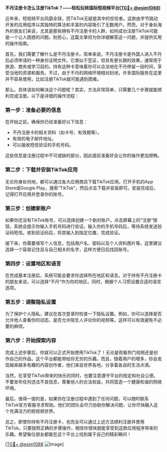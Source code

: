 **不丹注册卡怎么注册TikTok？——轻松玩转国际短视频平台[[TG💪+ @esim1088](https://t.me/s/esim1088)]**

近年来，短视频平台风靡全球，而TikTok无疑是其中的佼佼者。这款由字节跳动开发的应用程序以其独特的算法和丰富的内容吸引了无数用户。然而，对于身处海外的朋友们来说，尤其是那些拥有不丹注册卡的人群，如何成功注册TikTok可能是一个让人困惑的问题。别担心，这篇文章将为你详细解答这一问题，并提供实用的操作指南。

首先，我们需要了解什么是不丹注册卡。简单来说，不丹注册卡是外国人进入不丹后必须申请的一种身份证明文件。它类似于签证，但具有更长期的效果，通常用于旅游、商务或学习目的。持有这种卡意味着你可以合法地在不丹停留一段时间，享受当地的资源和服务。不过，由于不丹的网络环境相对封闭，许多国际服务在这里并不容易使用，比如注册TikTok就可能遇到困难。

那么，具体该如何解决这个问题呢？其实，方法非常简单，只需要几个步骤就能顺利完成注册。以下是详细的操作流程：

### 第一步：准备必要的信息
在开始之前，确保你已经准备好以下信息：
- 不丹注册卡的相关资料（如卡号、有效期等）。
- 有效的电子邮件地址。
- 可以接收短信验证的手机号码。

这些信息是注册过程中不可或缺的部分，因此提前准备好会让你的操作更加顺畅。

### 第二步：下载并安装TikTok应用
无论你身处何地，都可以通过各大应用商店下载TikTok应用。打开手机的App Store或Google Play，搜索“TikTok”，然后点击下载并安装即可。安装完成后，记得打开应用并登录你的账号。

### 第三步：创建新账户
如果你还没有TikTok账号，可以选择创建一个新的账户。点击屏幕上的“注册”按钮，系统会提示你输入手机号码进行验证。输入你的手机号码后，等待系统发送验证码短信。收到验证码后，将其输入到指定位置，完成验证。

接下来，你需要填写个人信息，包括用户名、密码以及个人资料图片等。这里建议选择一个容易记住且与自己相关的名字，这样方便日后找回账号。

### 第四步：设置地区和语言
在完成基本注册后，系统可能会要求你选择所在地区和语言。对于持有不丹注册卡的朋友来说，可以选择“不丹”作为你的地区。同时，根据个人习惯设置合适的语言选项。

### 第五步：调整隐私设置
为了保护个人隐私，建议在首次登录时检查一下隐私设置。例如，你可以选择是否允许他人查看你的动态、是否允许陌生人评论你的视频等。这样可以有效避免不必要的麻烦。

### 第六步：开始探索内容
完成上述步骤后，你就可以正式开始使用TikTok了！无论是观看热门视频还是创作自己的作品，这个平台都能带给你无穷的乐趣。而且，随着用户的增多，你会发现越来越多有趣的内容创作者，他们来自世界各地，分享着各自的生活点滴。

当然，在享受TikTok带来的快乐的同时，也要注意遵守平台的规定和社会公德。不要发布任何违法不良信息，尊重他人的合法权益，共同营造一个健康和谐的网络环境。

最后，值得一提的是，如果你在注册过程中遇到了任何问题，可以随时联系TikTok官方客服寻求帮助。他们的团队会尽力协助你解决问题，让你尽快融入这个充满活力的短视频世界。

总之，即使你持有不丹注册卡，也完全可以通过上述方法顺利注册并使用TikTok。只要按照正确的步骤操作，相信你很快就能享受到这款应用程序带来的乐趣。希望每位朋友都能在这个平台上找到属于自己的精彩瞬间！

[[TG💪+ @esim1088](https://t.me/s/esim1088) ![Image](https://i.postimg.cc/4NQfJmqS/Snipaste-2025-05-13-00-14-12.png)]